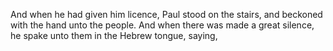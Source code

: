 And when he had given him licence, Paul stood on the stairs, and beckoned with the hand unto the people. And when there was made a great silence, he spake unto them in the Hebrew tongue, saying,
